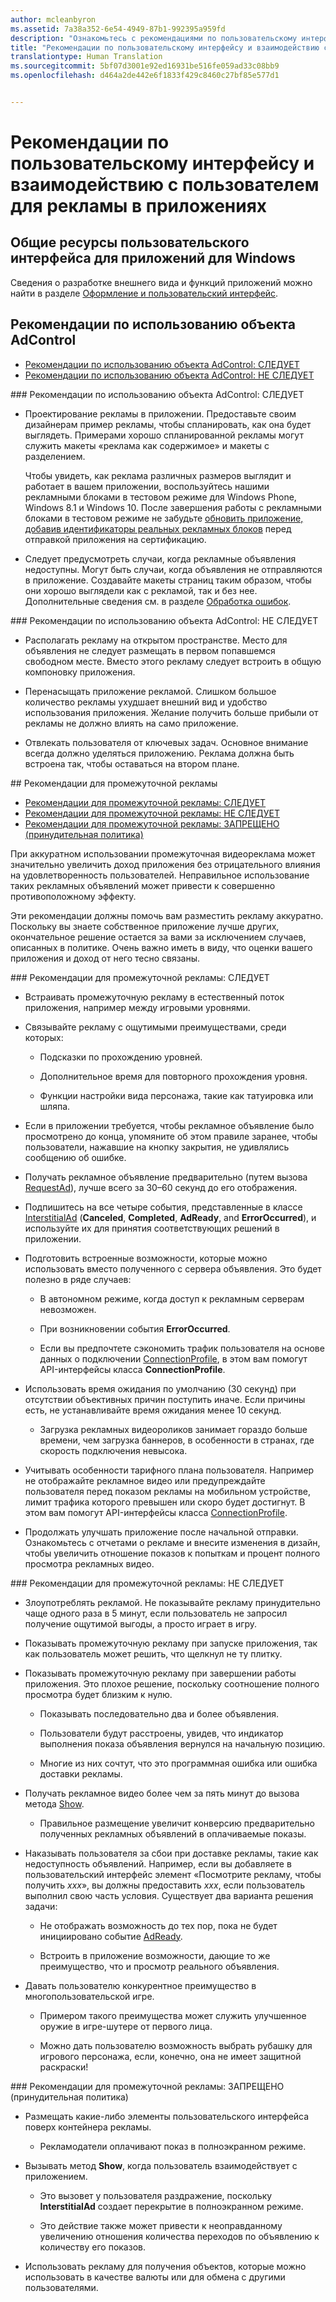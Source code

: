 ```yaml
---
author: mcleanbyron
ms.assetid: 7a38a352-6e54-4949-87b1-992395a959fd
description: "Ознакомьтесь с рекомендациями по пользовательскому интерфейсу и взаимодействию с пользователем для рекламы в приложениях."
title: "Рекомендации по пользовательскому интерфейсу и взаимодействию с пользователем для рекламы в приложениях"
translationtype: Human Translation
ms.sourcegitcommit: 5bf07d3001e92ed16931be516fe059ad33c08bb9
ms.openlocfilehash: d464a2de442e6f1833f429c8460c27bf85e577d1


---
```


# Рекомендации по пользовательскому интерфейсу и взаимодействию с пользователем для рекламы в приложениях




## Общие ресурсы пользовательского интерфейса для приложений для Windows

Сведения о разработке внешнего вида и функций приложений можно найти в разделе [Оформление и пользовательский интерфейс](https://developer.microsoft.com/windows/design).

## Рекомендации по использованию объекта AdControl

* [Рекомендации по использованию объекта AdControl: СЛЕДУЕТ](#adcontrolbestpracticesdo10)
* [Рекомендации по использованию объекта AdControl: НЕ СЛЕДУЕТ](#adcontrolbestpracticesdont10)

<span id="adcontrolbestpracticesdo10"/>
### Рекомендации по использованию объекта AdControl: СЛЕДУЕТ

* Проектирование рекламы в приложении. Предоставьте своим дизайнерам пример рекламы, чтобы спланировать, как она будет выглядеть. Примерами хорошо спланированной рекламы могут служить макеты «реклама как содержимое» и макеты с разделением.

  Чтобы увидеть, как реклама различных размеров выглядит и работает в вашем приложении, воспользуйтесь нашими рекламными блоками в тестовом режиме для Windows Phone, Windows 8.1 и Windows 10. После завершения работы с рекламными блоками в тестовом режиме не забудьте [обновить приложение, добавив идентификаторы реальных рекламных блоков](set-up-ad-units-in-your-app.md) перед отправкой приложения на сертификацию.

* Следует предусмотреть случаи, когда рекламные объявления недоступны. Могут быть случаи, когда объявления не отправляются в приложение. Создавайте макеты страниц таким образом, чтобы они хорошо выглядели как с рекламой, так и без нее. Дополнительные сведения см. в разделе [Обработка ошибок](error-handling-with-advertising-libraries.md).

<span id="adcontrolbestpracticesdont10"/>
### Рекомендации по использованию объекта AdControl: НЕ СЛЕДУЕТ

* Располагать рекламу на открытом пространстве. Место для объявления не следует размещать в первом попавшемся свободном месте. Вместо этого рекламу следует встроить в общую компоновку приложения.

* Перенасыщать приложение рекламой. Слишком большое количество рекламы ухудшает внешний вид и удобство использования приложения. Желание получить больше прибыли от рекламы не должно влиять на само приложение.

* Отвлекать пользователя от ключевых задач. Основное внимание всегда должно уделяться приложению. Реклама должна быть встроена так, чтобы оставаться на втором плане.

<span id="interstitialbestpractices10"/>
## Рекомендации для промежуточной рекламы

* [Рекомендации для промежуточной рекламы: СЛЕДУЕТ](#interstitialbestpracticesdo10)
* [Рекомендации для промежуточной рекламы: НЕ СЛЕДУЕТ](#interstitialbestpracticesavoid10)
* [Рекомендации для промежуточной рекламы: ЗАПРЕЩЕНО (принудительная политика)](#interstitialbestpracticesnever10)

При аккуратном использовании промежуточная видеореклама может значительно увеличить доход приложения без отрицательного влияния на удовлетворенность пользователей. Неправильное использование таких рекламных объявлений может привести к совершенно противоположному эффекту.

Эти рекомендации должны помочь вам разместить рекламу аккуратно. Поскольку вы знаете собственное приложение лучше других, окончательное решение остается за вами за исключением случаев, описанных в политике. Очень важно иметь в виду, что оценки вашего приложения и доход от него тесно связаны.

<span id="interstitialbestpracticesdo10"/>
### Рекомендации для промежуточной рекламы: СЛЕДУЕТ

* Встраивать промежуточную рекламу в естественный поток приложения, например между игровыми уровнями.

* Связывайте рекламу с ощутимыми преимуществами, среди которых:

    * Подсказки по прохождению уровней.

    * Дополнительное время для повторного прохождения уровня.

    * Функции настройки вида персонажа, такие как татуировка или шляпа.

* Если в приложении требуется, чтобы рекламное объявление было просмотрено до конца, упомяните об этом правиле заранее, чтобы пользователи, нажавшие на кнопку закрытия, не удивлялись сообщению об ошибке.

* Получать рекламное объявление предварительно (путем вызова [RequestAd](https://msdn.microsoft.com/library/windows/apps/microsoft.advertising.winrt.ui.interstitialad.requestad.aspx)), лучше всего за 30–60 секунд до его отображения.

* Подпишитесь на все четыре события, представленные в классе [InterstitialAd](https://msdn.microsoft.com/library/windows/apps/microsoft.advertising.winrt.ui.interstitialad.aspx) (**Canceled**, **Completed**, **AdReady**, and **ErrorOccurred**), и используйте их для принятия соответствующих решений в приложении.

* Подготовить встроенные возможности, которые можно использовать вместо полученного с сервера объявления. Это будет полезно в ряде случаев:

    * В автономном режиме, когда доступ к рекламным серверам невозможен.

    * При возникновении события **ErrorOccurred**.

    * Если вы предпочтете сэкономить трафик пользователя на основе данных о подключении [ConnectionProfile](https://msdn.microsoft.com/library/windows/apps/windows.networking.connectivity.connectionprofile.aspx), в этом вам помогут API-интерфейсы класса **ConnectionProfile**.

* Использовать время ожидания по умолчанию (30 секунд) при отсутствии объективных причин поступить иначе. Если причины есть, не устанавливайте время ожидания менее 10 секунд.

    * Загрузка рекламных видеороликов занимает гораздо больше времени, чем загрузка баннеров, в особенности в странах, где скорость подключения невысока.


* Учитывать особенности тарифного плана пользователя. Например не отображайте рекламное видео или предупреждайте пользователя перед показом рекламы на мобильном устройстве, лимит трафика которого превышен или скоро будет достигнут. В этом вам помогут API-интерфейсы класса [ConnectionProfile](https://msdn.microsoft.com/library/windows/apps/windows.networking.connectivity.connectionprofile.aspx).

* Продолжать улучшать приложение после начальной отправки. Ознакомьтесь с отчетами о рекламе и внесите изменения в дизайн, чтобы увеличить отношение показов к попыткам и процент полного просмотра рекламных видео.

<span id="interstitialbestpracticesavoid10"/>
### Рекомендации для промежуточной рекламы: НЕ СЛЕДУЕТ

* Злоупотреблять рекламой. Не показывайте рекламу принудительно чаще одного раза в 5 минут, если пользователь не запросил получение ощутимой выгоды, а просто играет в игру.

* Показывать промежуточную рекламу при запуске приложения, так как пользователь может решить, что щелкнул не ту плитку.

* Показывать промежуточную рекламу при завершении работы приложения. Это плохое решение, поскольку соотношение полного просмотра будет близким к нулю.

    * Показывать последовательно два и более объявления.

    * Пользователи будут расстроены, увидев, что индикатор выполнения показа объявления вернулся на начальную позицию.

    * Многие из них сочтут, что это программная ошибка или ошибка доставки рекламы.

* Получать рекламное видео более чем за пять минут до вызова метода [Show](https://msdn.microsoft.com/library/windows/apps/microsoft.advertising.winrt.ui.interstitialad.show.aspx).

    * Правильное размещение увеличит конверсию предварительно полученных рекламных объявлений в оплачиваемые показы.


* Наказывать пользователя за сбои при доставке рекламы, такие как недоступность объявлений. Например, если вы добавляете в пользовательский интерфейс элемент «Посмотрите рекламу, чтобы получить *xxx*», вы должны предоставить *xxx*, если пользователь выполнил свою часть условия. Существует два варианта решения задачи:

    * Не отображать возможность до тех пор, пока не будет инициировано событие [AdReady](https://msdn.microsoft.com/library/windows/apps/microsoft.advertising.winrt.ui.interstitialad.adready.aspx).

    * Встроить в приложение возможности, дающие то же преимущество, что и просмотр реального объявления.

* Давать пользователю конкурентное преимущество в многопользовательской игре.

    * Примером такого преимущества может служить улучшенное оружие в игре-шутере от первого лица.

    * Можно дать пользователю возможность выбрать рубашку для игрового персонажа, если, конечно, она не имеет защитной раскраски!

<span id="interstitialbestpracticesnever10"/>
### Рекомендации для промежуточной рекламы: ЗАПРЕЩЕНО (принудительная политика)

* Размещать какие-либо элементы пользовательского интерфейса поверх контейнера рекламы.

    * Рекламодатели оплачивают показ в полноэкранном режиме.


* Вызывать метод **Show**, когда пользователь взаимодействует с приложением.

    * Это вызовет у пользователя раздражение, поскольку **InterstitialAd** создает перекрытие в полноэкранном режиме.

    * Это действие также может привести к неоправданному увеличению отношения количества переходов по объявлению к количеству его показов.

* Использовать рекламу для получения объектов, которые можно использовать в качестве валюты или для обмена с другими пользователями.

 

 



<!--HONumber=Aug16_HO3-->


